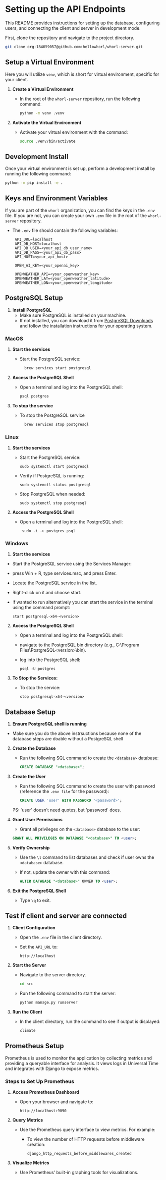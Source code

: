 # Setting up the API Endpoints

This README provides instructions for setting up the database, configuring users, and connecting the client and server in development mode.

First, clone the repository and navigate to the project directory.

```bash
git clone org-184059057@github.com:hellowhorl/whorl-server.git
```

## Setup a Virtual Environment

Here you will utilize `venv`, which is short for virtual environment, specific for your client.

1. **Create a Virtual Environment**  
    - In the root of the `whorl-server` repository, run the following command:

      ```bash
      python -m venv .venv
      ```

2. **Activate the Virtual Environment**  
    - Activate your virtual environment with the command:

      ```bash
      source .venv/bin/activate
      ```

## Development Install

Once your virtual environment is set up, perform a development install by running the following command:

```bash
python -m pip install -e .
```

## Keys and Environment Variables

If you are part of the `whorl` organization, you can find the keys in the `.env` file. If you are not, you can create your own `.env` file in the root of the `whorl-server` repository.

- The `.env` file should contain the following variables:

     ```plaintext
      API_URL=localhost
      API_DB_HOST=localhost
      API_DB_USER=<your_api_db_user_name>
      API_DB_PASS=<your_api_db_pass>
      API_HOST=<your_api_host>

      OPEN_AI_KEY=<your_openai_key>

      OPENWEATHER_API=<your_openweather_key>
      OPENWEATHER_LAT=<your_openweather_latitude>
      OPENWEATHER_LON=<your_openweather_longitude>
     ```

## PostgreSQL Setup

1. **Install PostgreSQL**  
   - Make sure PostgreSQL is installed on your machine.  
   - If not installed, you can download it from [PostgreSQL Downloads](https://www.postgresql.org/download/) and follow the installation instructions for your operating system.

### MacOS

1. **Start the services**
    - Start the PostgreSQL service:

      ```bash
        brew services start postgresql
      ```

2. **Access the PostgreSQL Shell**  
   - Open a terminal and log into the PostgreSQL shell:  

     ```bash
     psql postgres
     ```

3. **To stop the service**

    - To stop the PostgreSQL service

      ```bash
        brew services stop postgresql 
      ```

### Linux

1. **Start the services**

    - Start the PostgreSQL service:

      ```sudo
      sudo systemctl start postgresql
      ```

    - Verify if PostgreSQL is running:

      ```sudo
      sudo systemctl status postgresql
      ```

    - Stop PostgreSQL when needed:

      ```sudo
      sudo systemctl stop postgresql
      ```

2. **Access the PostgreSQL Shell**  
   - Open a terminal and log into the PostgreSQL shell:  

     ```sudo
      sudo -i -u postgres psql
     ```

### Windows

1. **Start the services**

- Start the PostgreSQL service using the Services Manager:
- press Win + R, type services.msc, and press Enter.
- Locate the PostgreSQL service in the list.
- Right-click on it and choose start.

- If wanted to run alternatively you can start the service in the terminal using the command prompt:
  
  ```net
  start postgresql-x64-<version>
  ```

2. **Access the PostgreSQL Shell**  
   - Open a terminal and log into the PostgreSQL shell:
   - navigate to the PostgreSQL bin directory (e.g., C:\Program Files\PostgreSQL\<version>\bin).
   - log into the PostgreSQL shell:

     ```sudo
     psql -U postgres
     ```

3. **To Stop the Services:**

   - To stop the service:

     ```net
     stop postgresql-x64-<version>
     ```

## Database Setup

1. **Ensure PostgreSQL shell is running**

- Make sure you do the above instrsuctions because none of the database steps are doable without a PostgreSQL shell

2. **Create the Database**

   - Run the following SQL command to create the `<database>` database:

     ```sql
     CREATE DATABASE "<database>";
     ```

3. **Create the User**
    - Run the following SQL command to create the user with password (reference the `.env file` for the password):

        ```sql
        CREATE USER 'user' WITH PASSWORD '<password>';
        ```

    PS: 'user' doesn't need quotes, but 'password' does.

4. **Grant User Permissions**

   - Grant all privileges on the `<database>` database to the user:  

    ```sql
    GRANT ALL PRIVILEGES ON DATABASE "<database>" TO <user>;
    ```

5. **Verify Ownership**

   - Use the `\l` command to list databases and check if user owns the `<database>` database.  
   - If not, update the owner with this command:

     ```sql
     ALTER DATABASE "<database>" OWNER TO <user>;
     ```

6. **Exit the PostgreSQL Shell**

   - Type `\q` to exit.

## Test if client and server are connected

1. **Client Configuration**  
   - Open the `.env` file in the client directory.  
   - Set the `API_URL` to:  

     ```plaintext
     http://localhost
     ```

2. **Start the Server**  
   - Navigate to the server directory.

     ```bash
     cd src
     ```

   - Run the following command to start the server:

     ```bash
     python manage.py runserver
     ```

3. **Run the Client**  
   - In the client directory, run the command to see if output is displayed:

     ```bash
     climate
     ```

## Prometheus Setup

Prometheus is used to monitor the application by collecting metrics and providing a queryable interface for analysis. It views logs in Universal Time and integrates with Django to expose metrics.

### Steps to Set Up Prometheus

1. **Access Prometheus Dashboard**  
   - Open your browser and navigate to:

     ```text
     http://localhost:9090
     ```

2. **Query Metrics**  
   - Use the Prometheus query interface to view metrics. For example:
     - To view the number of HTTP requests before middleware creation:

       ```plaintext
       django_http_requests_before_middlewares_created
       ```

3. **Visualize Metrics**  
   - Use Prometheus' built-in graphing tools for visualizations.
